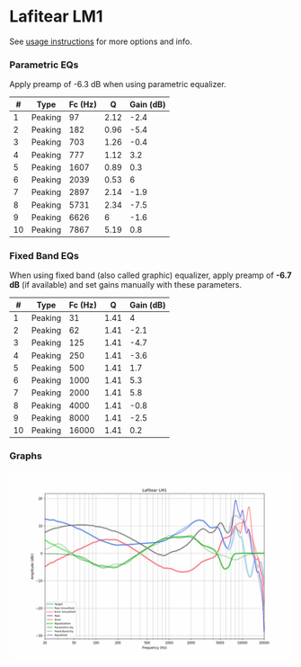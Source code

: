 # Lafitear LM1
See [usage instructions](https://github.com/jaakkopasanen/AutoEq#usage) for more options and info.

### Parametric EQs
Apply preamp of -6.3 dB when using parametric equalizer.

|   # | Type    |   Fc (Hz) |    Q |   Gain (dB) |
|-----|---------|-----------|------|-------------|
|   1 | Peaking |        97 | 2.12 |        -2.4 |
|   2 | Peaking |       182 | 0.96 |        -5.4 |
|   3 | Peaking |       703 | 1.26 |        -0.4 |
|   4 | Peaking |       777 | 1.12 |         3.2 |
|   5 | Peaking |      1607 | 0.89 |         0.3 |
|   6 | Peaking |      2039 | 0.53 |         6   |
|   7 | Peaking |      2897 | 2.14 |        -1.9 |
|   8 | Peaking |      5731 | 2.34 |        -7.5 |
|   9 | Peaking |      6626 | 6    |        -1.6 |
|  10 | Peaking |      7867 | 5.19 |         0.8 |

### Fixed Band EQs
When using fixed band (also called graphic) equalizer, apply preamp of **-6.7 dB** (if available) and set gains manually with these parameters.

|   # | Type    |   Fc (Hz) |    Q |   Gain (dB) |
|-----|---------|-----------|------|-------------|
|   1 | Peaking |        31 | 1.41 |         4   |
|   2 | Peaking |        62 | 1.41 |        -2.1 |
|   3 | Peaking |       125 | 1.41 |        -4.7 |
|   4 | Peaking |       250 | 1.41 |        -3.6 |
|   5 | Peaking |       500 | 1.41 |         1.7 |
|   6 | Peaking |      1000 | 1.41 |         5.3 |
|   7 | Peaking |      2000 | 1.41 |         5.8 |
|   8 | Peaking |      4000 | 1.41 |        -0.8 |
|   9 | Peaking |      8000 | 1.41 |        -2.5 |
|  10 | Peaking |     16000 | 1.41 |         0.2 |

### Graphs
![](./Lafitear%20LM1.png)
